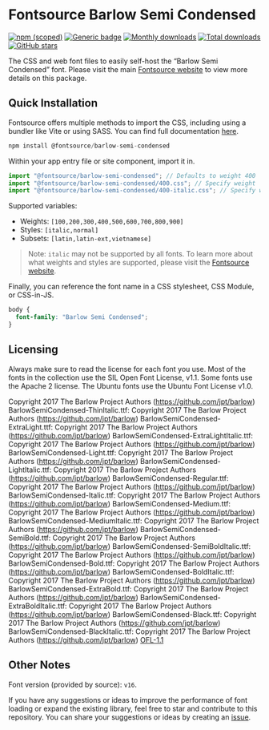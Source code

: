# Fontsource Barlow Semi Condensed

[![npm (scoped)](https://img.shields.io/npm/v/@fontsource/barlow-semi-condensed?color=brightgreen)](https://www.npmjs.com/package/@fontsource/barlow-semi-condensed) [![Generic badge](https://img.shields.io/badge/fontsource-passing-brightgreen)](https://github.com/fontsource/fontsource) [![Monthly downloads](https://badgen.net/npm/dm/@fontsource/barlow-semi-condensed)](https://github.com/fontsource/fontsource) [![Total downloads](https://badgen.net/npm/dt/@fontsource/barlow-semi-condensed)](https://github.com/fontsource/fontsource) [![GitHub stars](https://img.shields.io/github/stars/fontsource/fontsource.svg?style=social&label=Star)](https://github.com/fontsource/fontsource/stargazers)

The CSS and web font files to easily self-host the “Barlow Semi Condensed” font. Please visit the main [Fontsource website](https://fontsource.org/fonts/barlow-semi-condensed) to view more details on this package.

## Quick Installation

Fontsource offers multiple methods to import the CSS, including using a bundler like Vite or using SASS. You can find full documentation [here](https://fontsource.org/docs/getting-started/introduction).

```javascript
npm install @fontsource/barlow-semi-condensed
```

Within your app entry file or site component, import it in.

```javascript
import "@fontsource/barlow-semi-condensed"; // Defaults to weight 400
import "@fontsource/barlow-semi-condensed/400.css"; // Specify weight
import "@fontsource/barlow-semi-condensed/400-italic.css"; // Specify weight and style
```

Supported variables:
- Weights: `[100,200,300,400,500,600,700,800,900]`
- Styles: `[italic,normal]`
- Subsets: `[latin,latin-ext,vietnamese]`

> Note: `italic` may not be supported by all fonts. To learn more about what weights and styles are supported, please visit the [Fontsource website](https://fontsource.org/fonts/barlow-semi-condensed).

Finally, you can reference the font name in a CSS stylesheet, CSS Module, or CSS-in-JS.

```css
body {
  font-family: "Barlow Semi Condensed";
}
```

## Licensing
Always make sure to read the license for each font you use. Most of the fonts in the collection use the SIL Open Font License, v1.1. Some fonts use the Apache 2 license. The Ubuntu fonts use the Ubuntu Font License v1.0.

Copyright 2017 The Barlow Project Authors (https://github.com/jpt/barlow) BarlowSemiCondensed-ThinItalic.ttf: Copyright 2017 The Barlow Project Authors (https://github.com/jpt/barlow) BarlowSemiCondensed-ExtraLight.ttf: Copyright 2017 The Barlow Project Authors (https://github.com/jpt/barlow) BarlowSemiCondensed-ExtraLightItalic.ttf: Copyright 2017 The Barlow Project Authors (https://github.com/jpt/barlow) BarlowSemiCondensed-Light.ttf: Copyright 2017 The Barlow Project Authors (https://github.com/jpt/barlow) BarlowSemiCondensed-LightItalic.ttf: Copyright 2017 The Barlow Project Authors (https://github.com/jpt/barlow) BarlowSemiCondensed-Regular.ttf: Copyright 2017 The Barlow Project Authors (https://github.com/jpt/barlow) BarlowSemiCondensed-Italic.ttf: Copyright 2017 The Barlow Project Authors (https://github.com/jpt/barlow) BarlowSemiCondensed-Medium.ttf: Copyright 2017 The Barlow Project Authors (https://github.com/jpt/barlow) BarlowSemiCondensed-MediumItalic.ttf: Copyright 2017 The Barlow Project Authors (https://github.com/jpt/barlow) BarlowSemiCondensed-SemiBold.ttf: Copyright 2017 The Barlow Project Authors (https://github.com/jpt/barlow) BarlowSemiCondensed-SemiBoldItalic.ttf: Copyright 2017 The Barlow Project Authors (https://github.com/jpt/barlow) BarlowSemiCondensed-Bold.ttf: Copyright 2017 The Barlow Project Authors (https://github.com/jpt/barlow) BarlowSemiCondensed-BoldItalic.ttf: Copyright 2017 The Barlow Project Authors (https://github.com/jpt/barlow) BarlowSemiCondensed-ExtraBold.ttf: Copyright 2017 The Barlow Project Authors (https://github.com/jpt/barlow) BarlowSemiCondensed-ExtraBoldItalic.ttf: Copyright 2017 The Barlow Project Authors (https://github.com/jpt/barlow) BarlowSemiCondensed-Black.ttf: Copyright 2017 The Barlow Project Authors (https://github.com/jpt/barlow) BarlowSemiCondensed-BlackItalic.ttf: Copyright 2017 The Barlow Project Authors (https://github.com/jpt/barlow)
[OFL-1.1](https://openfontlicense.org)

## Other Notes
Font version (provided by source): `v16`.

If you have any suggestions or ideas to improve the performance of font loading or expand the existing library, feel free to star and contribute to this repository. You can share your suggestions or ideas by creating an [issue](https://github.com/fontsource/fontsource/issues).